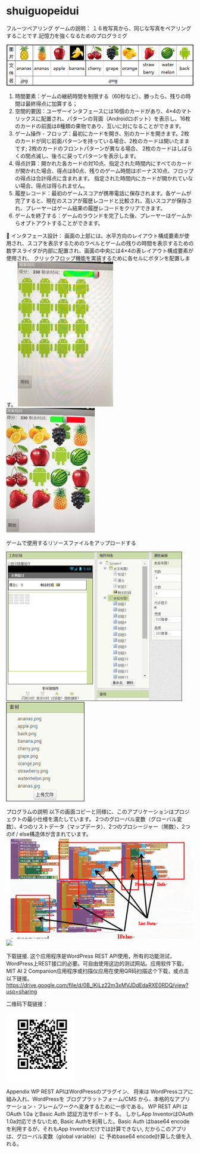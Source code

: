 # shuiguopeidui
 フルーツペアリング
ゲームの説明：
１６枚写真から、同じな写真をペアリングすることです.記憶力を強くなるためのプログラミグ

![](/水果图片.png) 
1.	時間要素：ゲームの継続時間を制限する（60秒など）、勝ったら、残りの時間は最終得点に加算する；
2.	空間的要因：ユーザーインタフェースには16個のカードがあり、4×4のマトリックスに配置され、パターンの背面（Androidロボット）を表示し、16枚のカードの前面は8種類の果物であり、互いに対になることができます。
3.	ゲーム操作 - フロップ：最初にカードを開き、別のカードを開きます。2枚のカードが同じ前面パターンを持っている場合、2枚のカードは開いたままです; 2枚のカードのフロントパターンが異なる場合、 2枚のカードはしばらくの間点滅し、後ろに戻ってパターンを表示します。
4.	得点計算：開かれた各カードの対10点、指定された時間内にすべてのカードが開かれた場合、得点は80点、残りのゲーム時間はボーナス10点、フロップの得点は合計得点に含まれます。 指定された時間内にカードが開かれていない場合、得点は得られません。
5.	履歴レコード：最初のゲームスコアが携帯電話に保存されます。各ゲームが完了すると、現在のスコアが履歴レコードと比較され、高いスコアが保存され、プレーヤーはゲーム結果の履歴レコードをクリアできます。
6.	ゲームを終了する：ゲームのラウンドを完了した後、プレーヤーはゲームからオプトアウトすることができます。

	インタフェース設計：
画面の上部には、水平方向のレイアウト構成要素が使用され、スコアを表示するためのラベルとゲームの残りの時間を表示するための数字スライダが内部に配置され、画面の中央には4×4の表レイアウト構成要素が使用され、 クリックフロップ機能を実装するために各セルにボタンを配置します。
![](/效果图.jpg)![](/3.jpg)

   
ゲームで使用するリソースファイルをアップロードする

![](/1.png)![](/2.png)

プログラムの説明
以下の画面コピーと同様に、このアプリケーションはプロジェクトの最小仕様を満たしています。 2つのグローバル変数（グローバル変数）、4つのリストデータ（マップデータ）、2つのプロシージャー（関数）、2つのif / else構造体が含まれています。
![](/4.png)![](/図1.png)   

下载链接.
这个应用程序是WordPress REST API使用，所有的功能测试，WordPress上REST接口的必要。可自由使用这边的测试网站。应用软件下载，MIT AI 2 Companion应用程序或扫描仪应用在使用QR码扫描这个下载，或点击以下链接。https://drive.google.com/file/d/0B_lKiLz22m3xMVJDdEdaRXE0RDQ/view?usp=sharing

二维码下载链接：

![](/wwww.PNG)
 
Appendix
WP REST APIはWordPressのプラグイン、 将来は WordPressコアに組み入れ、WordPressを ブログプラットフォーム/CMS から、本格的なアプリケーション・フレームワークへ変身するために一歩である。
WP REST API は OAuth 1.0a とBasic Auth 認証方法サポートする。 しかしApp InventorはOAuth 1.0a対応できないため, Basic Authを利用した。Basic Auth はbase64 encodeを利用するが、それもApp Inventorだけでは計算できない, だからこのアプリは、グローバル変数（global variable）に 予めbase64 encode計算した値を入れる。



